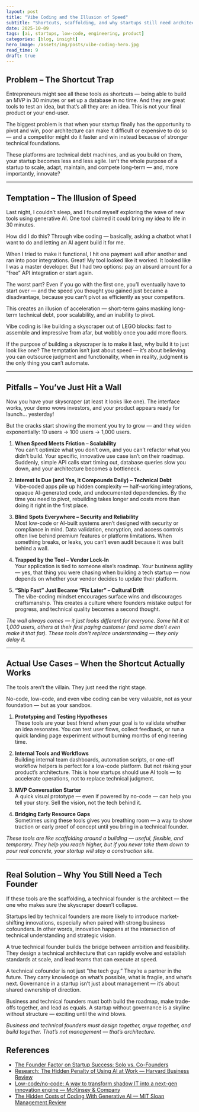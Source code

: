 ```yaml
---
layout: post
title: "Vibe Coding and the Illusion of Speed"
subtitle: "Shortcuts, scaffolding, and why startups still need architects"
date: 2025-10-09
tags: [ai, startups, low-code, engineering, product]
categories: [blog, insight]
hero_image: /assets/img/posts/vibe-coding-hero.jpg
read_time: 9
draft: true
---
```


## Problem – The Shortcut Trap

Entrepreneurs might see all these tools as shortcuts — being able to build an MVP in 30 minutes or set up a database in no time. And they are great tools to test an idea, but that’s all they are: an idea. This is not your final product or your end-user.

The biggest problem is that when your startup finally has the opportunity to pivot and win, poor architecture can make it difficult or expensive to do so — and a competitor might do it faster and win instead because of stronger technical foundations.

These platforms are technical debt machines, and as you build on them, your startup becomes less and less agile. Isn’t the whole purpose of a startup to scale, adapt, maintain, and compete long-term — and, more importantly, innovate?

---

## Temptation – The Illusion of Speed

Last night, I couldn’t sleep, and I found myself exploring the wave of new tools using generative AI. One tool claimed it could bring my idea to life in 30 minutes.

How did I do this? Through vibe coding — basically, asking a chatbot what I want to do and letting an AI agent build it for me.

When I tried to make it functional, I hit one payment wall after another and ran into poor integrations. Great! My tool looked like it worked. It looked like I was a master developer. But I had two options: pay an absurd amount for a “free” API integration or start again.

The worst part? Even if you go with the first one, you’ll eventually have to start over — and the speed you thought you gained just became a disadvantage, because you can’t pivot as efficiently as your competitors.

This creates an illusion of acceleration — short-term gains masking long-term technical debt, poor scalability, and an inability to pivot.

Vibe coding is like building a skyscraper out of LEGO blocks: fast to assemble and impressive from afar, but wobbly once you add more floors.

If the purpose of building a skyscraper is to make it last, why build it to just look like one? The temptation isn’t just about speed — it’s about believing you can outsource judgment and functionality, when in reality, judgment is the only thing you can’t automate.

---

## Pitfalls – You’ve Just Hit a Wall

Now you have your skyscraper (at least it looks like one). The interface works, your demo wows investors, and your product appears ready for launch… yesterday!

But the cracks start showing the moment you try to grow — and they widen exponentially: 10 users → 100 users → 1,000 users.

1. **When Speed Meets Friction – Scalability**  
   You can’t optimize what you don’t own, and you can’t refactor what you didn’t build. Your specific, innovative use case isn’t on their roadmap. Suddenly, simple API calls start timing out, database queries slow you down, and your architecture becomes a bottleneck.

2. **Interest Is Due (and Yes, It Compounds Daily) – Technical Debt**  
   Vibe-coded apps pile up hidden complexity — half-working integrations, opaque AI-generated code, and undocumented dependencies. By the time you need to pivot, rebuilding takes longer and costs more than doing it right in the first place.

3. **Blind Spots Everywhere – Security and Reliability**  
   Most low-code or AI-built systems aren’t designed with security or compliance in mind. Data validation, encryption, and access controls often live behind premium features or platform limitations. When something breaks, or leaks, you can’t even audit because it was built behind a wall.

4. **Trapped by the Tool – Vendor Lock-In**  
   Your application is tied to someone else’s roadmap. Your business agility — yes, that thing you were chasing when building a tech startup — now depends on whether your vendor decides to update their platform.

5. **“Ship Fast” Just Became “Fix Later” – Cultural Drift**  
   The vibe-coding mindset encourages surface wins and discourages craftsmanship. This creates a culture where founders mistake output for progress, and technical quality becomes a second thought.

*The wall always comes — it just looks different for everyone. Some hit it at 1,000 users, others at their first paying customer (and some don’t even make it that far). These tools don’t replace understanding — they only delay it.*

---

## Actual Use Cases – When the Shortcut Actually Works

The tools aren’t the villain. They just need the right stage.

No-code, low-code, and even vibe coding can be very valuable, not as your foundation — but as your sandbox.

1. **Prototyping and Testing Hypotheses**  
   These tools are your best friend when your goal is to validate whether an idea resonates. You can test user flows, collect feedback, or run a quick landing page experiment without burning months of engineering time.

2. **Internal Tools and Workflows**  
   Building internal team dashboards, automation scripts, or one-off workflow helpers is perfect for a low-code platform. But not risking your product’s architecture. This is how startups should use AI tools — to accelerate operations, not to replace technical judgment.

3. **MVP Conversation Starter**  
   A quick visual prototype — even if powered by no-code — can help you tell your story. Sell the vision, not the tech behind it.

4. **Bridging Early Resource Gaps**  
   Sometimes using these tools gives you breathing room — a way to show traction or early proof of concept until you bring in a technical founder.

*These tools are like scaffolding around a building — useful, flexible, and temporary. They help you reach higher, but if you never take them down to pour real concrete, your startup will stay a construction site.*

---

## Real Solution – Why You Still Need a Tech Founder

If these tools are the scaffolding, a technical founder is the architect — the one who makes sure the skyscraper doesn’t collapse.

Startups led by technical founders are more likely to introduce market-shifting innovations, especially when paired with strong business cofounders. In other words, innovation happens at the intersection of technical understanding and strategic vision.

A true technical founder builds the bridge between ambition and feasibility. They design a technical architecture that can rapidly evolve and establish standards at scale, and lead teams that can execute at speed.

A technical cofounder is not just “the tech guy.” They’re a partner in the future. They carry knowledge on what’s possible, what is fragile, and what’s next. Governance in a startup isn’t just about management — it’s about shared ownership of direction.

Business and technical founders must both build the roadmap, make trade-offs together, and lead as equals. A startup without governance is a skyline without structure — exciting until the wind blows.

*Business and technical founders must design together, argue together, and build together. That’s not management — that’s architecture.*

## References

- [The Founder Factor on Startup Success: Solo vs. Co-Founders](https://hbr.org/2021/06/the-founder-factor-on-startup-success-solo-vs-co-founders)
- [Research: The Hidden Penalty of Using AI at Work — Harvard Business Review](https://hbr.org/2023/03/research-the-hidden-penalty-of-using-ai-at-work)
- [Low-code/no-code: A way to transform shadow IT into a next-gen innovation engine — McKinsey & Company](https://www.mckinsey.com)
- [The Hidden Costs of Coding With Generative AI — MIT Sloan Management Review](https://sloanreview.mit.edu)